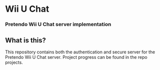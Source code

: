 # Wii U Chat
### Pretendo Wii U Chat server implementation

## What is this?
This repository contains both the authentication and secure server for the Pretendo Wii U Chat server. Project progress can be found in the repo projects.